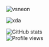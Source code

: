 ![vsneon](https://github.com/acervenky/acervenky/blob/master/assets/vsneon1.gif)

![xda](https://github.com/acervenky/acervenky/blob/master/assets/xda1.gif)




![GitHub stats](https://github-readme-stats.vercel.app/api?username=acervenky&show_icons=true&hide=contribs)  
![Profile views](https://gpvc.arturio.dev/acervenky)  
